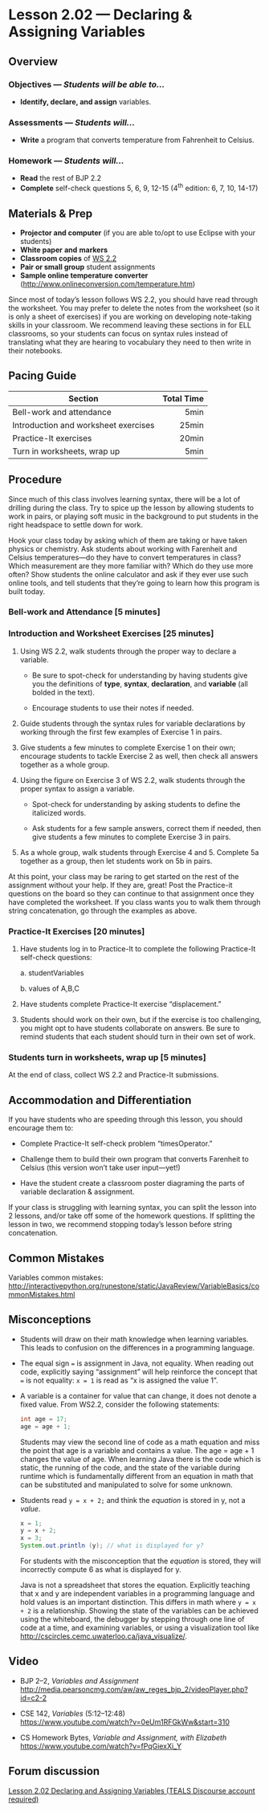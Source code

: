Lesson 2.02 — Declaring & Assigning Variables
====================================================================================================

Overview
--------
### Objectives — _Students will be able to…_
- **Identify, declare, and assign** variables.

### Assessments — _Students will…_
- **Write** a program that converts temperature from Fahrenheit to Celsius.

### Homework — _Students will…_
- **Read** the rest of BJP 2.2
- **Complete** self-check questions 5, 6, 9, 12-15 (4<sup>th</sup> edition: 6, 7, 10, 14-17)


Materials & Prep
----------------
- **Projector and computer** (if you are able to/opt to use Eclipse with your students)
- **White paper** **and** **markers**
- **Classroom copies** of [WS 2.2]
- **Pair or small group** student assignments
- **Sample online temperature converter** (<http://www.onlineconversion.com/temperature.htm>)

Since most of today’s lesson follows WS 2.2, you should have read through the worksheet. You may
prefer to delete the notes from the worksheet (so it is only a sheet of exercises) if you are
working on developing note-taking skills in your classroom. We recommend leaving these sections in
for ELL classrooms, so your students can focus on syntax rules instead of translating what they are
hearing to vocabulary they need to then write in their notebooks.


Pacing Guide
------------
| Section                              | Total Time |
|--------------------------------------|-----------:|
| Bell-work and attendance             |       5min |
| Introduction and worksheet exercises |      25min |
| Practice-It exercises                |      20min |
| Turn in worksheets, wrap up          |       5min |


Procedure
---------

Since much of this class involves learning syntax, there will be a lot of drilling during the class.
Try to spice up the lesson by allowing students to work in pairs, or playing soft music in the
background to put students in the right headspace to settle down for work.

Hook your class today by asking which of them are taking or have taken physics or chemistry. Ask
students about working with Farenheit and Celsius temperatures—do they have to convert temperatures
in class? Which measurement are they more familiar with? Which do they use more often? Show students
the online calculator and ask if they ever use such online tools, and tell students that they’re
going to learn how this program is built today.

### Bell-work and Attendance \[5 minutes\]

### Introduction and Worksheet Exercises \[25 minutes\]

1. Using WS 2.2, walk students through the proper way to declare a variable.

   - Be sure to spot-check for understanding by having students give you the definitions of **type**,
     **syntax**, **declaration**, and **variable** (all bolded in the text).

   - Encourage students to use their notes if needed.

2. Guide students through the syntax rules for variable declarations by working through the first
   few examples of Exercise 1 in pairs.

3. Give students a few minutes to complete Exercise 1 on their own; encourage students to tackle
   Exercise 2 as well, then check all answers together as a whole group.

4. Using the figure on Exercise 3 of WS 2.2, walk students through the proper syntax to assign a
   variable.

   - Spot-check for understanding by asking students to define the italicized words.

   - Ask students for a few sample answers, correct them if needed, then give students a few minutes
     to complete Exercise 3 in pairs.

5. As a whole group, walk students through Exercise 4 and 5. Complete 5a together as a group, then
   let students work on 5b in pairs.

At this point, your class may be raring to get started on the rest of the assignment without your
help. If they are, great! Post the Practice-it questions on the board so they can continue to that
assignment once they have completed the worksheet. If you class wants you to walk them through
string concatenation, go through the examples as above.

### Practice-It Exercises \[20 minutes\]

1. Have students log in to Practice-It to complete the following Practice-It self-check questions:

   a. studentVariables

   b. values of A,B,C

2. Have students complete Practice-It exercise “displacement.”

3. Students should work on their own, but if the exercise is too challenging, you might opt to have
   students collaborate on answers. Be sure to remind students that each student should turn in their
   own set of work.

### Students turn in worksheets, wrap up \[5 minutes\]
At the end of class, collect WS 2.2 and Practice-It submissions.


Accommodation and Differentiation
---------------------------------

If you have students who are speeding through this lesson, you should encourage them to:

- Complete Practice-It self-check problem “timesOperator.”

- Challenge them to build their own program that converts Farenheit to Celsius (this version won’t
  take user input—yet!)

- Have the student create a classroom poster diagraming the parts of variable declaration &
  assignment.

If your class is struggling with learning syntax, you can split the lesson into 2 lessons, and/or
take off some of the homework questions. If splitting the lesson in two, we recommend stopping
today’s lesson before string concatenation.


Common Mistakes
---------------
Variables common mistakes:
<http://interactivepython.org/runestone/static/JavaReview/VariableBasics/commonMistakes.html>


Misconceptions
--------------
- Students will draw on their math knowledge when learning variables. This leads to confusion on the
  differences in a programming language.

- The equal sign `=` is assignment in Java, not equality. When reading out code, explicitly saying
  “assignment” will help reinforce the concept that `=` is not equality: `x = 1` is read as “x is
  assigned the value 1”.

- A variable is a container for value that can change, it does not denote a fixed value. From WS2.2,
  consider the following statements:
  ``` Java
  int age = 17;
  age = age + 1;
  ```
  Students may view the second line of code as a math equation and miss the point that age is a
  variable and contains a value. The age = age + 1 changes the value of age. When learning Java
  there is the code which is static, the running of the code, and the state of the variable during
  runtime which is fundamentally different from an equation in math that can be substituted and
  manipulated to solve for some unknown.

- Students read `y = x + 2;` and think the _equation_ is stored in y, not a _value_.
  ``` Java
  x = 1;
  y = x + 2;
  x = 3;
  System.out.println (y); // what is displayed for y?
  ```
  For students with the misconception that the _equation_ is stored, they will incorrectly compute 6
  as what is displayed for y.

  Java is not a spreadsheet that stores the equation. Explicitly teaching that x and y are
  independent variables in a programming language and hold values is an important distinction. This
  differs in math where `y = x + 2` is a relationship. Showing the state of the variables can be
  achieved using the whiteboard, the debugger by stepping through one line of code at a time, and
  examining variables, or using a visualization tool like
  <http://cscircles.cemc.uwaterloo.ca/java_visualize/>.


Video
-----
- BJP 2–2, _Variables and Assignment_<br>
  <http://media.pearsoncmg.com/aw/aw_reges_bjp_2/videoPlayer.php?id=c2-2>

- CSE 142, _Variables_ (5:12–12:48)<br>
  <https://www.youtube.com/watch?v=0eUm1RFGkWw&start=310>

- CS Homework Bytes, _Variable and Assignment, with Elizabeth_<br>
  <https://www.youtube.com/watch?v=fPqGiexXi_Y>


Forum discussion
---------------------------
[Lesson 2.02 Declaring and Assigning Variables (TEALS Discourse account required)](http://forums.tealsk12.org/c/unit-2/2-02-declaring-assigning-variables)


[WS 2.2]:   https://raw.githubusercontent.com/TEALSK12/apcsa-public/master/curriculum/Unit2/WS%202.2.docx
